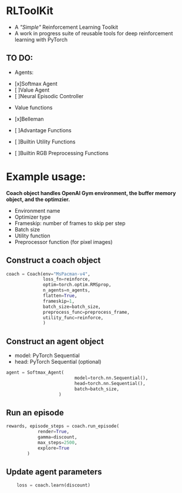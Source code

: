 # RLToolKit

* A _"Simple"_ Reinforcement Learning Toolkit
* A work in progress suite of reusable tools for deep reinforcement learning with PyTorch

## TO DO:
* Agents: 
- [x]Softmax Agent
- [ ]Value Agent
- [ ]Neural Episodic Controller

* Value functions
- [x]Belleman
- [ ]Advantage Functions

- [ ]Builtin Utility Functions
- [ ]Builtin RGB Preprocessing Functions

# Example usage:

**Coach object handles OpenAI Gym environment, the buffer memory object, and the optimzier.**

- Environment name
- Optimizer type
- Frameskip: number of frames to skip per step
- Batch size
- Utility function
- Preprocessor function (for pixel images)
 
## Construct a coach object
 
```python
coach = Coach(env="MsPacman-v4",
              loss_fn=reinforce,
              optim=torch.optim.RMSprop,
              n_agents=n_agents,
              flatten=True,
              frameskip=1,
              batch_size=batch_size,
              preprocess_func=preprocess_frame,
              utility_func=reinforce,
              )
```

## Construct an agent object

- model: PyTorch Sequential
- head: PyTorch Sequential (optional)

```python
agent = Softmax_Agent(
                          model=torch.nn.Sequential(),
                          head=torch.nn.Sequential(),
                          batch=batch_size,
                    )
```  
      
## Run an episode

```python
rewards, episode_steps = coach.run_episode(
            render=True,
            gamma=discount,
            max_steps=2500,
            explore=True
        )
 ```
 
## Update agent parameters
 ```python
     loss = coach.learn(discount)
```

